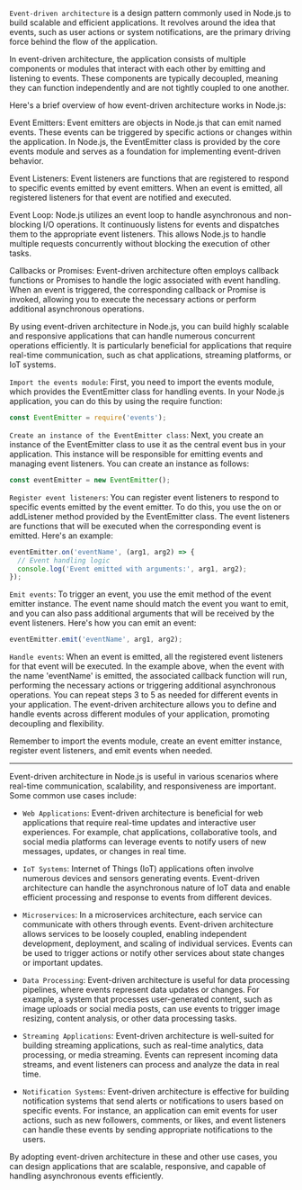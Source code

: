 `Event-driven architecture` is a design pattern commonly used in Node.js to build scalable and efficient applications. It revolves around the idea that events, such as user actions or system notifications, are the primary driving force behind the flow of the application.

In event-driven architecture, the application consists of multiple components or modules that interact with each other by emitting and listening to events. These components are typically decoupled, meaning they can function independently and are not tightly coupled to one another.

Here's a brief overview of how event-driven architecture works in Node.js:

Event Emitters: Event emitters are objects in Node.js that can emit named events. These events can be triggered by specific actions or changes within the application. In Node.js, the EventEmitter class is provided by the core events module and serves as a foundation for implementing event-driven behavior.

Event Listeners: Event listeners are functions that are registered to respond to specific events emitted by event emitters. When an event is emitted, all registered listeners for that event are notified and executed.

Event Loop: Node.js utilizes an event loop to handle asynchronous and non-blocking I/O operations. It continuously listens for events and dispatches them to the appropriate event listeners. This allows Node.js to handle multiple requests concurrently without blocking the execution of other tasks.

Callbacks or Promises: Event-driven architecture often employs callback functions or Promises to handle the logic associated with event handling. When an event is triggered, the corresponding callback or Promise is invoked, allowing you to execute the necessary actions or perform additional asynchronous operations.

By using event-driven architecture in Node.js, you can build highly scalable and responsive applications that can handle numerous concurrent operations efficiently. It is particularly beneficial for applications that require real-time communication, such as chat applications, streaming platforms, or IoT systems.

`Import the events module`: First, you need to import the events module, which provides the EventEmitter class for handling events. In your Node.js application, you can do this by using the require function:
```javascript
const EventEmitter = require('events');
```

`Create an instance of the EventEmitter class`: Next, you create an instance of the EventEmitter class to use it as the central event bus in your application. This instance will be responsible for emitting events and managing event listeners. You can create an instance as follows:
```javascript
const eventEmitter = new EventEmitter();
```

`Register event listeners`: You can register event listeners to respond to specific events emitted by the event emitter. To do this, you use the on or addListener method provided by the EventEmitter class. The event listeners are functions that will be executed when the corresponding event is emitted. Here's an example:
```javascript
eventEmitter.on('eventName', (arg1, arg2) => {
  // Event handling logic
  console.log('Event emitted with arguments:', arg1, arg2);
});
```
`Emit events`: To trigger an event, you use the emit method of the event emitter instance. The event name should match the event you want to emit, and you can also pass additional arguments that will be received by the event listeners. Here's how you can emit an event:
```javascript
eventEmitter.emit('eventName', arg1, arg2);
```

`Handle events`: When an event is emitted, all the registered event listeners for that event will be executed. In the example above, when the event with the name 'eventName' is emitted, the associated callback function will run, performing the necessary actions or triggering additional asynchronous operations.
You can repeat steps 3 to 5 as needed for different events in your application. The event-driven architecture allows you to define and handle events across different modules of your application, promoting decoupling and flexibility.

Remember to import the events module, create an event emitter instance, register event listeners, and emit events when needed.

---

Event-driven architecture in Node.js is useful in various scenarios where real-time communication, scalability, and responsiveness are important. Some common use cases include:

- `Web Applications`: Event-driven architecture is beneficial for web applications that require real-time updates and interactive user experiences. For example, chat applications, collaborative tools, and social media platforms can leverage events to notify users of new messages, updates, or changes in real time.

- `IoT Systems`: Internet of Things (IoT) applications often involve numerous devices and sensors generating events. Event-driven architecture can handle the asynchronous nature of IoT data and enable efficient processing and response to events from different devices.

- `Microservices`: In a microservices architecture, each service can communicate with others through events. Event-driven architecture allows services to be loosely coupled, enabling independent development, deployment, and scaling of individual services. Events can be used to trigger actions or notify other services about state changes or important updates.

- `Data Processing`: Event-driven architecture is useful for data processing pipelines, where events represent data updates or changes. For example, a system that processes user-generated content, such as image uploads or social media posts, can use events to trigger image resizing, content analysis, or other data processing tasks.

- `Streaming Applications`: Event-driven architecture is well-suited for building streaming applications, such as real-time analytics, data processing, or media streaming. Events can represent incoming data streams, and event listeners can process and analyze the data in real time.

- `Notification Systems`: Event-driven architecture is effective for building notification systems that send alerts or notifications to users based on specific events. For instance, an application can emit events for user actions, such as new followers, comments, or likes, and event listeners can handle these events by sending appropriate notifications to the users.

By adopting event-driven architecture in these and other use cases, you can design applications that are scalable, responsive, and capable of handling asynchronous events efficiently.